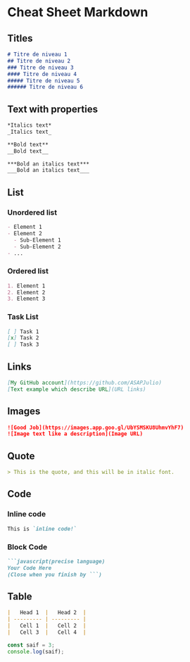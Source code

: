 # Cheat Sheet Markdown

## Titles

```markdown
# Titre de niveau 1
## Titre de niveau 2
### Titre de niveau 3
#### Titre de niveau 4
##### Titre de niveau 5
###### Titre de niveau 6
```

## Text with properties

```markdown
*Italics text*
_Italics text_

**Bold text**
__Bold text__

***Bold an italics text***
___Bold an italics text___
```

## List

### Unordered list

```markdown
- Element 1
- Element 2
  - Sub-Element 1
  - Sub-Element 2
- ...
```

### Ordered list

```markdown
1. Element 1
2. Element 2
3. Element 3
```

### Task List

```markdown
[ ] Task 1
[x] Task 2
[ ] Task 3
```

## Links

```markdown
[My GitHub account](https://github.com/ASAPJulio)
[Text example which describe URL](URL links)
```

## Images

```markdown
![Good Job](https://images.app.goo.gl/UbYSMSKU8UhmvYhF7)
![Image text like a description](Image URL)
```

## Quote

```markdown
> This is the quote, and this will be in italic font.
```

## Code

### Inline code

```markdown
This is `inline code!`
```

### Block Code

```markdown
```javascript(precise language)
Your Code Here
(Close when you finish by ```)
```

## Table

```markdown
|   Head 1  |   Head 2  |
| --------- | --------- |
|   Cell 1  |   Cell 2  |
|   Cell 3  |   Cell 4  |
```

```javascript
const saif = 3;
console.log(saif);
```
<!-- Commentaire test -->